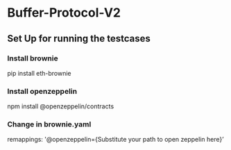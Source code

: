 # Buffer-Protocol-V2

## Set Up for running the testcases

### Install brownie
pip install eth-brownie

### Install openzeppelin
npm install @openzeppelin/contracts

### Change in brownie.yaml 
remappings: 
'@openzeppelin={Substitute your path to open zeppelin here}’


